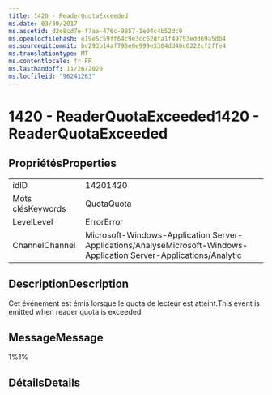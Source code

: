```yaml
---
title: 1420 - ReaderQuotaExceeded
ms.date: 03/30/2017
ms.assetid: d2e8cd7e-f7aa-476c-9857-1e04c4b52dc0
ms.openlocfilehash: e19e5c59ff64c9e3cc62dfa1f49793edd69a5db4
ms.sourcegitcommit: bc293b14af795e0e999e3304dd40c0222cf2ffe4
ms.translationtype: MT
ms.contentlocale: fr-FR
ms.lasthandoff: 11/26/2020
ms.locfileid: "96241263"
---
```

# <a name="1420---readerquotaexceeded"></a><span data-ttu-id="c46d0-102">1420 - ReaderQuotaExceeded</span><span class="sxs-lookup"><span data-stu-id="c46d0-102">1420 - ReaderQuotaExceeded</span></span>

## <a name="properties"></a><span data-ttu-id="c46d0-103">Propriétés</span><span class="sxs-lookup"><span data-stu-id="c46d0-103">Properties</span></span>  
  
|||  
|-|-|  
|<span data-ttu-id="c46d0-104">id</span><span class="sxs-lookup"><span data-stu-id="c46d0-104">ID</span></span>|<span data-ttu-id="c46d0-105">1420</span><span class="sxs-lookup"><span data-stu-id="c46d0-105">1420</span></span>|  
|<span data-ttu-id="c46d0-106">Mots clés</span><span class="sxs-lookup"><span data-stu-id="c46d0-106">Keywords</span></span>|<span data-ttu-id="c46d0-107">Quota</span><span class="sxs-lookup"><span data-stu-id="c46d0-107">Quota</span></span>|  
|<span data-ttu-id="c46d0-108">Level</span><span class="sxs-lookup"><span data-stu-id="c46d0-108">Level</span></span>|<span data-ttu-id="c46d0-109">Error</span><span class="sxs-lookup"><span data-stu-id="c46d0-109">Error</span></span>|  
|<span data-ttu-id="c46d0-110">Channel</span><span class="sxs-lookup"><span data-stu-id="c46d0-110">Channel</span></span>|<span data-ttu-id="c46d0-111">Microsoft-Windows-Application Server-Applications/Analyse</span><span class="sxs-lookup"><span data-stu-id="c46d0-111">Microsoft-Windows-Application Server-Applications/Analytic</span></span>|  
  
## <a name="description"></a><span data-ttu-id="c46d0-112">Description</span><span class="sxs-lookup"><span data-stu-id="c46d0-112">Description</span></span>  

 <span data-ttu-id="c46d0-113">Cet événement est émis lorsque le quota de lecteur est atteint.</span><span class="sxs-lookup"><span data-stu-id="c46d0-113">This event is emitted when reader quota is exceeded.</span></span>  
  
## <a name="message"></a><span data-ttu-id="c46d0-114">Message</span><span class="sxs-lookup"><span data-stu-id="c46d0-114">Message</span></span>  

 <span data-ttu-id="c46d0-115">1%</span><span class="sxs-lookup"><span data-stu-id="c46d0-115">1%</span></span>  
  
## <a name="details"></a><span data-ttu-id="c46d0-116">Détails</span><span class="sxs-lookup"><span data-stu-id="c46d0-116">Details</span></span>
